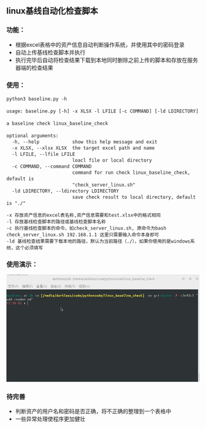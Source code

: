 ## linux基线自动化检查脚本

### 功能：

- 根据excel表格中的资产信息自动判断操作系统，并使用其中的密码登录
- 自动上传基线检查脚本并执行
- 执行完毕后自动将检查结果下载到本地同时删除之前上传的脚本和存放在服务器端的检查结果

### 使用：

```shell
python3 baseline.py -h

usage: baseline.py [-h] -x XLSX -l LFILE [-c COMMAND] [-ld LDIRECTORY]

a baseline check linux_baseline_check

optional arguments:
  -h, --help            show this help message and exit
  -x XLSX, --xlsx XLSX  the target excel path and name
  -l LFILE, --lfile LFILE
                        loacl file or local directory
  -c COMMAND, --command COMMAND
                        command for run check linux_baseline_check, default is
                        "check_server_linux.sh"
  -ld LDIRECTORY, --ldirectory LDIRECTORY
                        save check result to local directory, default is "./"

```

```bazaar
-x 存放资产信息的excel表名称,资产信息需要和test.xlsx中的格式相同
-l 存放基线检查脚本的路径或基线检查脚本名称
-c 执行基线检查脚本的命令，如check_server_linux.sh, 原命令为bash check_server_linux.sh 192.168.1.1 这里只需要输入命令本身即可
-ld 基线检查结果需要下载本地的路径，默认为当前路径（./），如果你使用的是windows系统，这个必须填写
```
### 使用演示：

![2019-12-20-15-57-22](https://raw.githubusercontent.com/handbye/images/master/2019-12-20-15-57-22)

### 待完善

- 判断资产的用户名和密码是否正确，将不正确的整理到一个表格中
- 一些异常处理使程序更加健壮